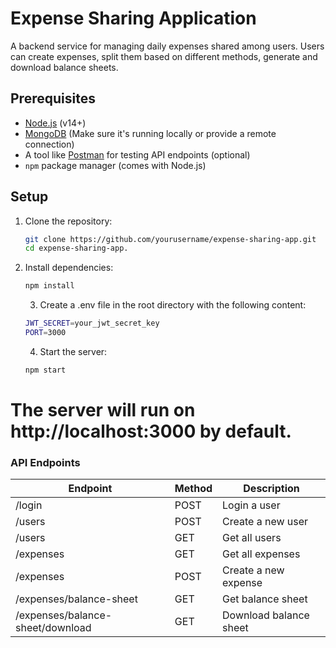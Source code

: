 # Expense Sharing Application

A backend service for managing daily expenses shared among users. Users can create expenses, split them based on different methods, generate and download balance sheets.

## Prerequisites

- [Node.js](https://nodejs.org/) (v14+)
- [MongoDB](https://www.mongodb.com/) (Make sure it's running locally or provide a remote connection)
- A tool like [Postman](https://www.postman.com/) for testing API endpoints (optional)
- `npm` package manager (comes with Node.js)

## Setup

1. Clone the repository:
   ```bash
   git clone https://github.com/yourusername/expense-sharing-app.git
   cd expense-sharing-app.
   ```
2. Install dependencies:

   ```bash
   npm install
   ```

   3. Create a .env file in the root directory with the following content:

   ```bash
   JWT_SECRET=your_jwt_secret_key
   PORT=3000
   ```

   4. Start the server:

   ```bash
   npm start
   ```
# The server will run on http://localhost:3000 by default.

### API Endpoints

| Endpoint | Method | Description |
| --- | --- | --- |
| /login | POST | Login a user |
| /users | POST | Create a new user |
| /users | GET | Get all users |
| /expenses | GET | Get all expenses |
| /expenses | POST | Create a new expense |
| /expenses/balance-sheet | GET | Get balance sheet |
| /expenses/balance-sheet/download | GET | Download balance sheet |